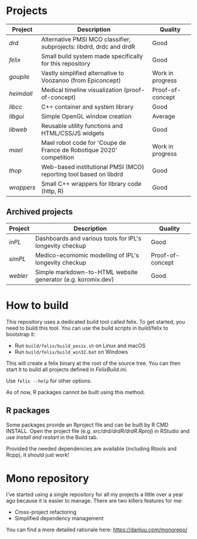 # Projects

| Project    | Description                                                                | Quality          |
| ---------- | -------------------------------------------------------------------------- | -----------------|
| *drd*      | Alternative PMSI MCO classifier, subprojects: libdrd, drdc and drdR        | Good             |
| *felix*    | Small build system made specifically for this repository                   | Good             |
| *goupile*  | Vastly simplified alternative to Voozanoo (from Epiconcept)                | Work in progress |
| *heimdall* | Medical timeline visualization (proof-of-concept)                          | Proof-of-concept |
| *libcc*    | C++ container and system library                                           | Good             |
| *libgui*   | Simple OpenGL window creation                                              | Average          |
| *libweb*   | Reusable utility functions and HTML/CSS/JS widgets                         | Good             |
| *mael*     | Mael robot code for 'Coupe de France de Robotique 2020' competition        | Work in progress |
| *thop*     | Web-based institutional PMSI (MCO) reporting tool based on libdrd          | Good             |
| *wrappers* | Small C++ wrappers for library code (http, R)                              | Good             |

## Archived projects

| Project    | Description                                                                | Quality          |
| ---------- | -------------------------------------------------------------------------- | -----------------|
| *inPL*     | Dashboards and various tools for IPL's longevity checkup                   | Good             |
| *simPL*    | Medico-ecomomic modelling of IPL's longevity checkup                       | Proof-of-concept |
| *webler*   | Simple markdown-to-HTML website generator (e.g. koromix.dev)               | Good             |

# How to build

This repository uses a dedicated build tool called felix. To get started, you need to
build this tool. You can use the build scripts in build/felix to bootstrap it:

* Run `build/felix/build_posix.sh` on Linux and macOS
* Run `build/felix/build_win32.bat` on Windows

This will create a felix binary at the root of the source tree. You can then start
it to build all projects defined in *FelixBuild.ini*.

Use `felix --help` for other options.

As of now, R packages cannot be built using this method.

## R packages

Some packages provide an Rproject file and can be built by R CMD INSTALL. Open the
project file (e.g. *src/drd/drdR/drdR.Rproj*) in RStudio and use *Install and restart* in the
Build tab.

Provided the needed dependencies are available (including Rtools and Rcpp), it should just work!

# Mono repository

I've started using a single repository for all my projects a little over a year ago because it is easier to manage.
There are two killers features for me:

* Cross-project refactoring
* Simplified dependency management

You can find a more detailed rationale here: https://danluu.com/monorepo/
